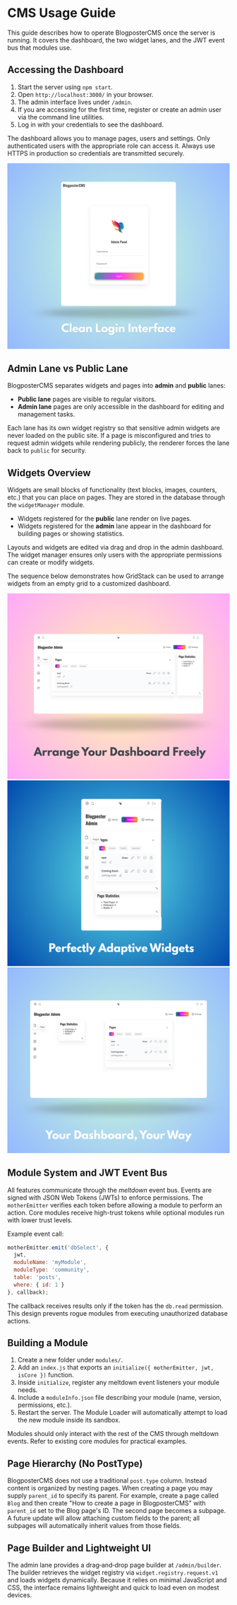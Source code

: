 # CMS Usage Guide

This guide describes how to operate BlogposterCMS once the server is running. It covers the dashboard, the two widget lanes, and the JWT event bus that modules use.

## Accessing the Dashboard

1. Start the server using `npm start`.
2. Open `http://localhost:3000/` in your browser.
3. The admin interface lives under `/admin`.
4. If you are accessing for the first time, register or create an admin user via the command line utilities.
5. Log in with your credentials to see the dashboard.

The dashboard allows you to manage pages, users and settings. Only authenticated users with the appropriate role can access it. Always use HTTPS in production so credentials are transmitted securely.

![Login screen](screenshots/Clean%20Login%20Interface.png)

## Admin Lane vs Public Lane

BlogposterCMS separates widgets and pages into **admin** and **public** lanes:

- **Public lane** pages are visible to regular visitors.
- **Admin lane** pages are only accessible in the dashboard for editing and management tasks.

Each lane has its own widget registry so that sensitive admin widgets are never loaded on the public site. If a page is misconfigured and tries to request admin widgets while rendering publicly, the renderer forces the lane back to `public` for security.

## Widgets Overview

Widgets are small blocks of functionality (text blocks, images, counters, etc.) that you can place on pages. They are stored in the database through the `widgetManager` module.

- Widgets registered for the **public** lane render on live pages.
- Widgets registered for the **admin** lane appear in the dashboard for building pages or showing statistics.

Layouts and widgets are edited via drag and drop in the admin dashboard. The widget manager ensures only users with the appropriate permissions can create or modify widgets.

The sequence below demonstrates how GridStack can be used to arrange widgets from an empty grid to a customized dashboard.

![Initial grid view](screenshots/Arrange%20Your%20Dashboard%20Freely.png)
![Adding widgets](screenshots/Perfectly%20Adaptive%20Widgets.png)
![Final layout](screenshots/Your%20Dashboard,%20Your%20Way.png)

## Module System and JWT Event Bus

All features communicate through the *meltdown* event bus. Events are signed with JSON Web Tokens (JWTs) to enforce permissions. The `motherEmitter` verifies each token before allowing a module to perform an action. Core modules receive high-trust tokens while optional modules run with lower trust levels.

Example event call:

```js
motherEmitter.emit('dbSelect', {
  jwt,
  moduleName: 'myModule',
  moduleType: 'community',
  table: 'posts',
  where: { id: 1 }
}, callback);
```

The callback receives results only if the token has the `db.read` permission. This design prevents rogue modules from executing unauthorized database actions.

## Building a Module

1. Create a new folder under `modules/`.
2. Add an `index.js` that exports an `initialize({ motherEmitter, jwt, isCore })` function.
3. Inside `initialize`, register any meltdown event listeners your module needs.
4. Include a `moduleInfo.json` file describing your module (name, version, permissions, etc.).
5. Restart the server. The Module Loader will automatically attempt to load the new module inside its sandbox.

Modules should only interact with the rest of the CMS through meltdown events. Refer to existing core modules for practical examples.


## Page Hierarchy (No PostType)

BlogposterCMS does not use a traditional `post.type` column. Instead content is organized by nesting pages. When creating a page you may supply `parent_id` to specify its parent. For example, create a page called `Blog` and then create "How to create a page in BlogposterCMS" with `parent_id` set to the Blog page's ID. The second page becomes a subpage. A future update will allow attaching custom fields to the parent; all subpages will automatically inherit values from those fields.

## Page Builder and Lightweight UI

The admin lane provides a drag‑and‑drop page builder at `/admin/builder`. The builder retrieves the widget registry via `widget.registry.request.v1` and loads widgets dynamically. Because it relies on minimal JavaScript and CSS, the interface remains lightweight and quick to load even on modest devices.
